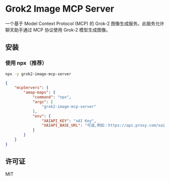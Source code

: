 # Grok2 Image MCP Server

一个基于 Model Context Protocol (MCP) 的 Grok-2 图像生成服务。此服务允许聊天助手通过 MCP 协议使用 Grok-2 模型生成图像。

## 安装


### 使用 npx（推荐）

```bash
npx -y grok2-image-mcp-server
```

```json
{
    "mcpServers": {
        "amap-maps": {
            "command": "npx",
            "args": [
                "grok2-image-mcp-server"
            ],
            "env": {
                "XAIAPI_KEY": "xAI Key",
                "XAIAPI_BASE_URL": "可选,例如：https://api.proxy.com/xai/v1"
            }
        }
    }
}
```

## 许可证

MIT
